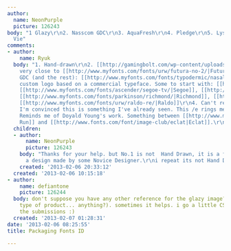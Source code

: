 ```yaml
---
author:
  name: NeonPurple
  picture: 126243
body: "1 Glazy\r\n2. Nasscom GDC\r\n3. AquaFresh\r\n4. Pledge\r\n5. Lysol\r\n6 Mona
  Vie"
comments:
- author:
    name: Ryuk
  body: "1. Hand-drawn\r\n2. [[http://gamingbolt.com/wp-content/uploads/2012/08/nasscom1.jpg|NASSCOM]]:
    very close to [[http://www.myfonts.com/fonts/urw/futura-no-2/|Futura no.2 Bold]];
    GDC (and the rest): [[http://www.myfonts.com/fonts/typodermic/nasalization/|Nasalization]]\r\n3.
    custom logo based on a commercial typeface. Some to start with: [[http://www.myfonts.com/fonts/berthold/formata-pro/|Formata]],
    [[http://www.myfonts.com/fonts/ascender/segoe-tv/|Segoe]], [[http://www.myfonts.com/fonts/adobe/myriad/|Myriad]],
    [[http://www.myfonts.com/fonts/parkinson/richmond/|Richmond]], [[http://www.myfonts.com/fonts/preusstype/phoenica/|Phoenica]],
    [[http://www.myfonts.com/fonts/urw/raldo-re/|Raldo]]\r\n4. Can't remember but
    I'm convinced this is something I've already seen. This /e rings me a bell.\r\n5.
    Reminds me of Doyald Young's work. Something between [[http://www.myfonts.com/fonts/doyald-young/home-run/|Home
    Run]] and [[http://www.fonts.com/font/image-club/eclat|Eclat]].\r\n6. [[http://www.myfonts.com/fonts/emigre/democratica-ot/|Democratica]]"
  children:
  - author:
      name: NeonPurple
      picture: 126243
    body: "Thanks for your help. but No.1 is not  Hand Drawn, it is a font used in
      a design made by some Novice Designer.\r\ni repeat its not Hand Drawn plz help"
    created: '2013-02-06 20:33:12'
  created: '2013-02-06 10:15:18'
- author:
    name: defiantone
    picture: 126244
  body: don't suppose you have any other reference for the glazy image? (website,
    type of product... anything?). sometimes it helps. i go a little CSI on some of
    the submissions :)
  created: '2013-02-07 01:28:31'
date: '2013-02-06 08:25:55'
title: Packaging Fonts ID

---
```

